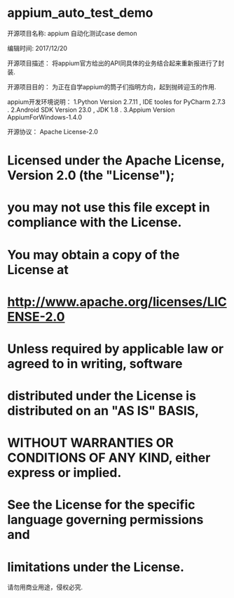 # appium_auto_test_demo

开源项目名称:
appium 自动化测试case demon

编辑时间:
2017/12/20

开源项目描述：
将appium官方给出的API同具体的业务结合起来重新报进行了封装.

开源项目目的：
为正在自学appium的筒子们指明方向，起到抛砖迎玉的作用.

appium开发环境说明：
    1.Python Version 2.7.11 , IDE tooles for PyCharm 2.7.3 .
    2.Android SDK Version 23.0 , JDK 1.8 .
    3.Appium Version AppiumForWindows-1.4.0

开源协议：
Apache License-2.0

# Licensed under the Apache License, Version 2.0 (the "License");
# you may not use this file except in compliance with the License.
# You may obtain a copy of the License at
#
#     http://www.apache.org/licenses/LICENSE-2.0
#
# Unless required by applicable law or agreed to in writing, software
# distributed under the License is distributed on an "AS IS" BASIS,
# WITHOUT WARRANTIES OR CONDITIONS OF ANY KIND, either express or implied.
# See the License for the specific language governing permissions and
# limitations under the License.

请勿用商业用途，侵权必究.
